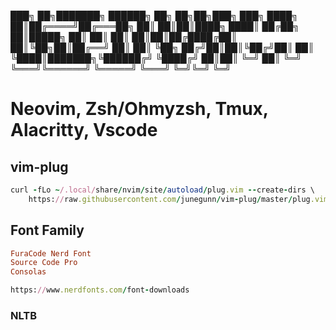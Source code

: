 ███╗   ██╗███████╗ ██████╗     ██╗   ██╗██╗███╗   ███╗
████╗  ██║██╔════╝██╔═══██╗    ██║   ██║██║████╗ ████║
██╔██╗ ██║█████╗  ██║   ██║    ██║   ██║██║██╔████╔██║
██║╚██╗██║██╔══╝  ██║   ██║    ╚██╗ ██╔╝██║██║╚██╔╝██║
██║ ╚████║███████╗╚██████╔╝     ╚████╔╝ ██║██║ ╚═╝ ██║
╚═╝  ╚═══╝╚══════╝ ╚═════╝       ╚═══╝  ╚═╝╚═╝     ╚═╝
          
# Neovim, Zsh/Ohmyzsh, Tmux, Alacritty, Vscode

## vim-plug

```ruby
curl -fLo ~/.local/share/nvim/site/autoload/plug.vim --create-dirs \
    https://raw.githubusercontent.com/junegunn/vim-plug/master/plug.vim
```

## Font Family
```ruby
FuraCode Nerd Font
Source Code Pro
Consolas

https://www.nerdfonts.com/font-downloads
```

### NLTB

